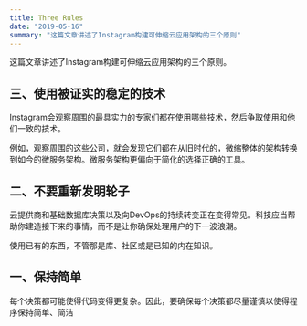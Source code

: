 ```yaml
---
title: Three Rules
date: "2019-05-16"
summary: "这篇文章讲述了Instagram构建可伸缩云应用架构的三个原则" 
---
```

这篇文章讲述了Instagram构建可伸缩云应用架构的三个原则。  

## 三、使用被证实的稳定的技术
Instagram会观察周围的最具实力的专家们都在使用哪些技术，然后争取使用和他们一致的技术。  

例如，观察周围的这些公司，就会发现它们都在从旧时代的，微缩整体的架构转换到如今的微服务架构。微服务架构更偏向于简化的选择正确的工具。  

## 二、不要重新发明轮子
云提供商和基础数据库决策以及向DevOps的持续转变正在变得常见。科技应当帮助你建造接下来的事情，而不是让你确保处理用户的下一波浪潮。  

使用已有的东西，不管那是库、社区或是已知的内在知识。  

## 一、保持简单
每个决策都可能使得代码变得更复杂。因此，要确保每个决策都尽量谨慎以使得程序保持简单、简洁  
